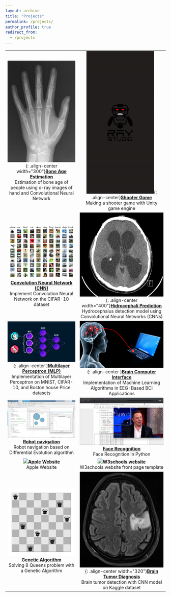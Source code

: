 ```yaml
---
layout: archive
title: "Projects"
permalink: /projects/
author_profile: true
redirect_from:
  - /projects
---
```


| | |
|:-------------------------:|:-------------------------:|
| ![](/images/bone-age-estimation.jpg){: .align-center width="300"}[**Bone Age Estimation**](https://github.com/Armin-Abdollahi/Bone-Age-Estimation) <br> Estimation of bone age of people using x-ray images of hand and Convolutional Neural Network | ![](/images/Shooter-game.gif){: .align-center}[**Shooter Game**](https://github.com/Ray-Studio/Shooter-Game) <br> Making a shooter game with Unity game engine|
| ![](/images/CIFAR10.png)[**Convolution Neural Network (CNN)**](https://github.com/Armin-Abdollahi/Convolution-Neural-Network) <br> Implement Convolution Neural Network on the CIFAR-10 dataset | ![](/images/Hidrocephali.jpg){: .align-center width="400"}[**Hidrocephali Prediction**](https://github.com/Armin-Abdollahi/Hydrocephalus-Prediction) <br> Hydrocephalus detection model using Convolutional Neural Networks (CNNs)|
| ![](/images/MLP.gif){: .align-center }[**Multilayer Perceptron (MLP)**](https://github.com/Armin-Abdollahi/Multilayer-Perceptron-Neural-Network) <br> Implementation of Multilayer Perceptron on MNIST, CIFAR-10, and Boston house Price datasets | ![](/images/brain-computer-interface.png){: .align-center }[**Brain Computer Interface**](https://github.com/Armin-Abdollahi/Brain-Computer-Interface) <br> Implementation of Machine Learning Algorithms in EEG-Based BCI Applications |
| ![](/images/robot-navigation.png)[**Robot navigation**](https://github.com/Armin-Abdollahi/Robot-Navigation) <br> Robot navigation based on Differential Evolution algorithm | ![](/images/face-recognition.png)[**Face Recognition**](https://github.com/Armin-Abdollahi/Face-Recognition) <br> Face Recognition in Python|
| ![](/images/Apple-Website.gif)[**Apple Website**](https://github.com/Armin-Abdollahi/Apple-Website) <br> Apple Website | ![](/images/W3schools-website.gif)[**W3schools website**](https://github.com/Armin-Abdollahi/W3schools) <br> W3schools website front page template|
| ![](/images/8Queen.png)[**Genetic Algorithm**](https://github.com/Armin-Abdollahi/Genetic-Algorithm) <br> Solving 8 Queens problem with a Genetic Algorithm | ![](/images/Brain-Tumor.JPG){: .align-center width="320"}[**Brain Tumor Diagnosis**](https://github.com/Armin-Abdollahi/Brain-Tumor-Diagnosis) <br> Brain tumor detection with CNN model on Kaggle dataset|
